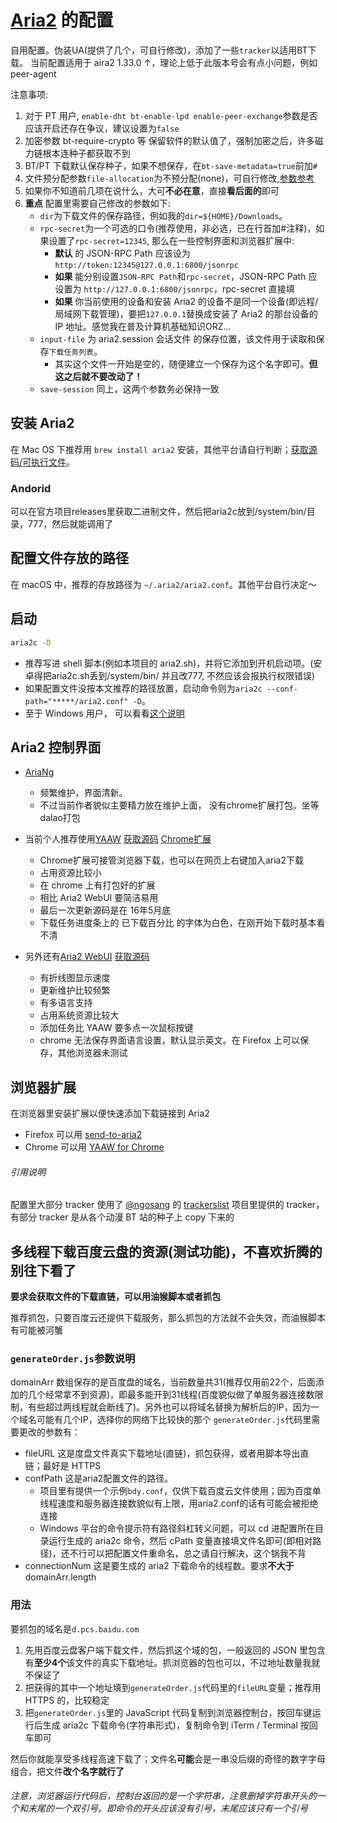 # [Aria2](https://github.com/aria2/aria2) 的配置
自用配置。伪装UA(提供了几个，可自行修改)，添加了一些`tracker`以适用BT下载。
当前配置适用于 aira2 1.33.0 ↑，理论上低于此版本号会有点小问题，例如peer-agent

注意事项:

1. 对于 PT 用户, `enable-dht bt-enable-lpd enable-peer-exchange`参数是否应该开启还存在争议，建议设置为`false`
1. 加密参数 bt-require-crypto 等 保留软件的默认值了，强制加密之后，许多磁力链根本连种子都获取不到
1. BT/PT 下载默认保存种子，如果不想保存，在`bt-save-metadata=true`前加`#`
1. 文件预分配参数`file-allocation`为不预分配(none)，可自行修改,[参数参考](https://aria2.github.io/manual/en/html/aria2c.html#cmdoption--file-allocation)
1. 如果你不知道前几项在说什么，大可**不必在意**，直接**看后面的**即可
1. **重点** 配置里需要自己修改的参数如下:
    - `dir`为下载文件的保存路径，例如我的`dir=${HOME}/Downloads`。
    - `rpc-secret`为一个可选的口令(推荐使用，非必选，已在行首加#注释)，如果设置了`rpc-secret=12345`, 那么在一些控制界面和浏览器扩展中:
        + **默认** 的 JSON-RPC Path 应该设为 `http://token:12345@127.0.0.1:6800/jsonrpc`
        + **如果** 能分别设置`JSON-RPC Path`和`rpc-secret`，JSON-RPC Path 应设置为 `http://127.0.0.1:6800/jsonrpc`，rpc-secret 直接填
        + **如果** 你当前使用的设备和安装 Aria2 的设备不是同一个设备(即远程/局域网下载管理)，要把`127.0.0.1`替换成安装了 Aria2 的那台设备的 IP 地址。感觉我在普及计算机基础知识ORZ...
    - `input-file` 为 aria2.session 会话文件 的保存位置，该文件用于读取和保存`下载任务列表`。
        + 其实这个文件一开始是空的，随便建立一个保存为这个名字即可。**但这之后就不要改动了！**
    - `save-session` 同上，这两个参数务必保持一致

## 安装 Aria2
在 Mac OS 下推荐用 `brew install aria2` 安装，其他平台请自行判断；[获取源码/可执行文件](https://github.com/aria2/aria2)。
### Andorid
可以在官方项目releases里获取二进制文件，然后把aria2c放到/system/bin/目录，777，然后就能调用了

## 配置文件存放的路径
在 macOS 中，推荐的存放路径为 `~/.aria2/aria2.conf`。其他平台自行决定～

## 启动
```bash
aria2c -D
```
- 推荐写进 shell 脚本(例如本项目的 aria2.sh)，并将它添加到开机启动项。(安卓得把aria2c.sh丢到/system/bin/ 并且改777, 不然应该会报执行权限错误)
- 如果配置文件没按本文推荐的路径放置，启动命令则为`aria2c --conf-path="*****/aria2.conf" -D`。
- 至于 Windows 用户， 可以看看[这个说明](https://github.com/acgotaku/BaiduExporter/tree/master/aria2c)

## Aria2 控制界面
- [AriaNg](https://github.com/mayswind/AriaNg)
    + 频繁维护，界面清新。
    + 不过当前作者貌似主要精力放在维护上面， 没有chrome扩展打包。坐等dalao打包

- 当前个人推荐使用[YAAW](http://binux.github.io/yaaw/demo/) [获取源码](https://github.com/binux/yaaw) [Chrome扩展](https://chrome.google.com/webstore/detail/yaaw-for-chrome/dennnbdlpgjgbcjfgaohdahloollfgoc)
    + Chrome扩展可接管浏览器下载，也可以在网页上右键加入aria2下载
    + 占用资源比较小
    + 在 chrome 上有打包好的扩展
    + 相比 Aria2 WebUI 要简洁易用
    + 最后一次更新源码是在 16年5月底
    + 下载任务进度条上的 已下载百分比 的字体为白色，在刚开始下载时基本看不清
  
- 另外还有[Aria2 WebUI](http://ziahamza.github.io/webui-aria2/) [获取源码](https://github.com/ziahamza/webui-aria2)
    + 有折线图显示速度
    + 更新维护比较频繁
    + 有多语言支持
    + 占用系统资源比较大
    + 添加任务比 YAAW 要多点一次鼠标按键
    + chrome 无法保存界面语言设置，默认显示英文。在 Firefox 上可以保存，其他浏览器未测试

## 浏览器扩展
在浏览器里安装扩展以便快速添加下载链接到 Aria2

- Firefox 可以用 [send-to-aria2](https://addons.mozilla.org/zh-CN/firefox/addon/send-to-aria2)
- Chrome 可以用 [YAAW for Chrome](https://chrome.google.com/webstore/detail/yaaw-for-chrome/dennnbdlpgjgbcjfgaohdahloollfgoc)

###### 引用说明
配置里大部分 tracker 使用了 [@ngosang](https://github.com/ngosang) 的 [trackerslist](https://github.com/ngosang/trackerslist) 项目里提供的 tracker，
有部分 tracker 是从各个动漫 BT 站的种子上 copy 下来的

## 多线程下载百度云盘的资源(测试功能)，不喜欢折腾的别往下看了
**要求会获取文件的下载直链，可以用油猴脚本或者抓包** 

推荐抓包，只要百度云还提供下载服务，那么抓包的方法就不会失效，而油猴脚本有可能被河蟹

### `generateOrder.js`参数说明
domainArr 数组保存的是百度盘的域名，当前数量共31(推荐仅用前22个，后面添加的几个经常拿不到资源)，即最多能开到31线程(百度貌似做了单服务器连接数限制，有些超过两线程就会断线了)。另外也可以将域名替换为解析后的IP，因为一个域名可能有几个IP，选择你的网络下比较快的那个
`generateOrder.js`代码里需要更改的参数有：

- fileURL 这是度盘文件真实下载地址(直链)，抓包获得，或者用脚本导出直链；最好是 HTTPS
- confPath 这是aria2配置文件的路径。
    + 项目里有提供一个示例`bdy.conf`，仅供下载百度云文件使用；因为百度单线程速度和服务器连接数貌似有上限，用aria2.conf的话有可能会被拒绝连接
    + Windows 平台的命令提示符有路径斜杠转义问题，可以 cd 进配置所在目录运行生成的 aria2c 命令，然后 cPath 变量直接填文件名即可(即相对路径)，还不行可以把配置文件重命名，总之请自行解决，这个锅我不背
- connectionNum 这是要生成的 aria2 下载命令的线程数。要求**不大于**domainArr.length

### 用法
要抓包的域名是`d.pcs.baidu.com`

1. 先用百度云盘客户端下载文件，然后抓这个域的包，一般返回的 JSON 里包含有**至少4个**该文件的真实下载地址。抓浏览器的包也可以，不过地址数量我就不保证了      
1. 把获得的其中一个地址填到`generateOrder.js`代码里的`fileURL`变量；推荐用 HTTPS 的，比较稳定      
1. 把`generateOrder.js`里的 JavaScript 代码复制到浏览器控制台，按回车键运行后生成 aria2c 下载命令(字符串形式)，复制命令到 iTerm / Terminal 按回车即可

然后你就能享受多线程高速下载了；文件名**可能**会是一串没后缀的奇怪的数字字母组合，把文件**改个名字就行了**

###### 注意，浏览器运行代码后，控制台返回的是一个字符串，注意删掉字符串开头的一个和末尾的一个双引号。即命令的开头应该没有引号，末尾应该只有一个引号
